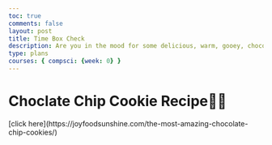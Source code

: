 ```yaml
---
toc: true
comments: false
layout: post
title: Time Box Check
description: Are you in the mood for some delicious, warm, gooey, chocolate chip cookies? Well, follow this recipe!
type: plans
courses: { compsci: {week: 0} }
--- 
```



# Choclate Chip Cookie Recipe🥣🍪
<span style= "font 18px;">
[click here](https://joyfoodsunshine.com/the-most-amazing-chocolate-chip-cookies/)
